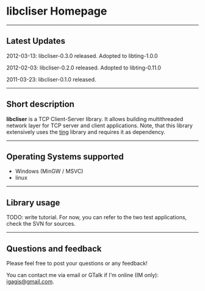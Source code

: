 # libcliser Homepage #


---

## Latest Updates ##
2012-03-13: libcliser-0.3.0 released. Adopted to libting-1.0.0

2012-02-03: libcliser-0.2.0 released. Adopted to libting-0.11.0

2011-03-23: libcliser-0.1.0 released.


---

## Short description ##
**libcliser** is a TCP Client-Server library. It allows building multithreaded network layer for TCP server and client applications.
Note, that this library extensively uses the [ting](http://code.google.com/p/ting/) library and requires it as dependency.


---

## Operating Systems supported ##
  * Windows (MinGW / MSVC)
  * linux


---

## Library usage ##
TODO: write tutorial. For now, you can refer to the two test applications, check the SVN for sources.


---

## Questions and feedback ##
Please feel free to post your questions or any feedback!

You can contact me via email or GTalk if I'm online (IM only): [igagis@gmail.com](mailto:igagis@gmail.com?subject=cliser).